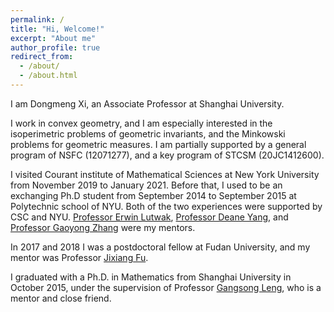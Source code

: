 ```yaml
---
permalink: /
title: "Hi, Welcome!"
excerpt: "About me"
author_profile: true
redirect_from: 
  - /about/
  - /about.html
---
```


I am Dongmeng Xi, an Associate Professor at Shanghai University. 

I work in convex geometry, and I am especially interested in the isoperimetric problems of geometric invariants, and the Minkowski problems for geometric measures. I am partially supported by a general program of NSFC (12071277), and a key program of STCSM (20JC1412600).

I visited Courant institute of Mathematical Sciences at New York University from November 2019 to January 2021. Before that, I used to be an exchanging Ph.D student from September 2014 to September 2015 at Polytechnic school of NYU. Both of the two experiences were supported by CSC and NYU. [Professor Erwin Lutwak](https://cims.nyu.edu/people/profiles/LUTWAK_Erwin.html), [Professor Deane Yang](https://cims.nyu.edu/~yangd/), and [Professor Gaoyong Zhang](https://cims.nyu.edu/~gaoyong/) were my mentors.  

In 2017 and 2018 I was a postdoctoral fellow at Fudan University, and my mentor was Professor [Jixiang Fu](https://mathscinet.ams.org/mathscinet/search/author.html?mrauthid=616042).

I graduated with a Ph.D. in Mathematics from Shanghai University in October 2015, under the supervision of  Professor [Gangsong Leng](https://mathscinet.ams.org/mathscinet/search/author.html?mrauthid=323352), who is a mentor  and close friend.  



